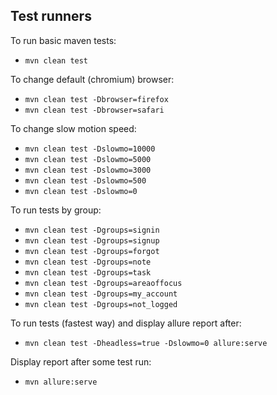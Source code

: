 ## Test runners

To run basic maven tests:
- `mvn clean test`

To change default (chromium) browser:
- `mvn clean test -Dbrowser=firefox`
- `mvn clean test -Dbrowser=safari`

To change slow motion speed:
- `mvn clean test -Dslowmo=10000`
- `mvn clean test -Dslowmo=5000`
- `mvn clean test -Dslowmo=3000`
- `mvn clean test -Dslowmo=500`
- `mvn clean test -Dslowmo=0`

To run tests by group:
- `mvn clean test -Dgroups=signin`
- `mvn clean test -Dgroups=signup`
- `mvn clean test -Dgroups=forgot`
- `mvn clean test -Dgroups=note`
- `mvn clean test -Dgroups=task`
- `mvn clean test -Dgroups=areaoffocus`
- `mvn clean test -Dgroups=my_account`
- `mvn clean test -Dgroups=not_logged`

To run tests (fastest way) and display allure report after:
- `mvn clean test -Dheadless=true -Dslowmo=0 allure:serve`

Display report after some test run:
- `mvn allure:serve`
